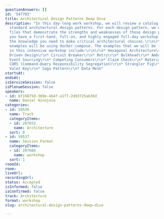 ```yaml
---
questionAnswers: []
id: '547703'
title: Architectural Design Patterns Deep Dive
description: "In this day-long work workshop, we will review a catalog of all the
  standard architectural design patterns. For each design pattern, we will run docker-compose
  files that demonstrate the strengths and weaknesses of those design patterns. So,
  you have a first-hand, full-on, and highly engaged full-day workshop to give you
  the knowledge you need to make critical architectural choices.\r\n\r\nAll labs and
  examples will be using docker-compose. The examples that we will be focusing on
  in this intensive workshop include:\r\n\r\n* Hexagonal Architecture\r\n* Domain
  Driven Design\r\n* Circuit Breaker\r\n* Retry\r\n* Bulkhead\r\n* Ambassador\r\n*
  Event Sourcing\r\n* Competing Consumers\r\n* Claim Check\r\n* Materialized Views\r\n*
  CQRS (Command-Query Responsibility Segregation)\r\n* Strangler Fig\r\n* Gatekeeper\r\n*
  Valet Key\r\n* Saga Pattern\r\n* Data Mesh"
startsAt: 
endsAt: 
isServiceSession: false
isPlenumSession: false
speakers:
- id: 6f19875d-369e-4b4f-a1f7-2d93725ab36d
  name: Daniel Hinojosa
categories:
- id: 59536
  name: Track
  categoryItems:
  - id: 207652
    name: Architecture
  sort: 0
- id: 59537
  name: Session Format
  categoryItems:
  - id: 207666
    name: workshop
  sort: 1
roomId: 
room: 
liveUrl: 
recordingUrl: 
status: Accepted
isInformed: false
isConfirmed: false
track: Architecture
format: workshop
slug: architectural-design-patterns-deep-dive

---
```

